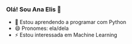 ### Olá! Sou Ana Elis 👋

- 🌱 Estou aprendendo a programar com Python
- 😄 Pronomes: ela/dela
- ⚡ Estou interessada em Machine Learning
